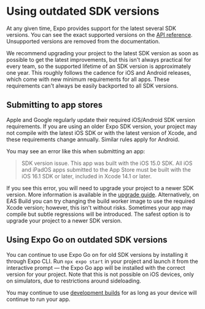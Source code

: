 # Using outdated SDK versions

At any given time, Expo provides support for the latest several SDK versions. You can see the exact supported versions on the [API reference](https://docs.expo.dev/versions/latest/). Unsupported versions are removed from the documentation.

We recommend upgrading your project to the latest SDK version as soon as possible to get the latest improvements, but this isn't always practical for every team, so the supported lifetime of an SDK version is approximately one year. This roughly follows the cadence for iOS and Android releases, which come with new minimum requirements for all apps. These requirements can't always be easily backported to all SDK versions.

## Submitting to app stores

Apple and Google regularly update their required iOS/Android SDK version requirements. If you are using an older Expo SDK version, your project may not compile with the latest iOS SDK or with the latest version of Xcode, and these requirements change annually. Similar rules apply for Android.

You may see an error like this when submitting an app:

> SDK version issue. This app was built with the iOS 15.0 SDK. All iOS and iPadOS apps submitted to the App Store must be built with the iOS 16.1 SDK or later, included in Xcode 14.1 or later.

If you see this error, you will need to upgrade your project to a newer SDK version. More information is available in the [upgrade guide](https://docs.expo.dev/workflow/upgrading-expo-sdk-walkthrough/). Alternatively, on EAS Build you can try changing the build worker image to use the required Xcode version; however, this isn't without risks. Sometimes your app may compile but subtle regressions will be introduced. The safest option is to upgrade your project to a newer SDK version.

## Using Expo Go on outdated SDK versions

You can continue to use Expo Go on for old SDK versions by installing it through Expo CLI. Run `npx expo start` in your project and launch it from the interactive prompt — the Expo Go app will be installed with the correct version for your project. Note that this is not possible on iOS devices, only on simulators, due to restrictions around sideloading.

You may continue to use [development builds](https://docs.expo.dev/develop/development-builds/use-development-builds/) for as long as your device will continue to run your app.

